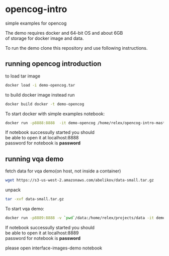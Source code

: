# opencog-intro
simple examples for opencog

The demo requires docker and 64-bit OS and about 6GB  
of storage for docker image and data.

To run the demo clone this repository and use following instructions.

## running opencog introduction  
to load tar image

```sh
docker load -i demo-opencog.tar
```

to build docker image instead run

```sh
docker build docker -t demo-opencog
```

To start docker with simple examples notebook:  

```sh
docker run -p8888:8888  -it demo-opencog /home/relex/opencog-intro-master/notebook.sh 
```

If notebook successully started you should  
be able to open it at localhost:8888  
password for notebook is **password**

## running vqa demo
fetch data for vqa demo(on host, not inside a container)

```sh
wget https://s3-us-west-2.amazonaws.com/abelikov/data-small.tar.gz
```

unpack
```sh
tar -xvf data-small.tar.gz
```

To start vqa demo:

```sh
docker run -p8889:8888 -v `pwd`/data:/home/relex/projects/data -it demo-opencog /home/relex/projects/semantic-vision-1/experiments/opencog/pattern_matcher_vqa/vqa
```

If notebook successully started you should   
be able to open it at localhost:8889  
password for notebook is **password**

please open interface-images-demo notebook


